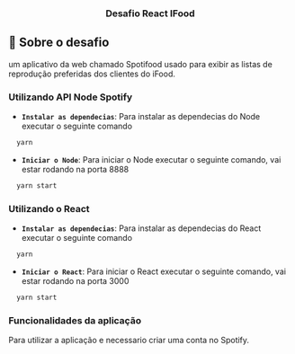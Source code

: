 
<h3 align="center">
  Desafio React IFood
</h3>


## :rocket: Sobre o desafio

um aplicativo da web chamado Spotifood usado para exibir as listas de reprodução preferidas dos clientes do iFood.

### Utilizando API Node Spotify 

- **`Instalar as dependecias`**:  Para instalar as dependecias do Node executar o seguinte comando

```js
  yarn 
```

- **`Iniciar o Node`**:  Para iniciar o Node executar o seguinte comando, vai estar rodando na porta 8888  

```js
  yarn start
```

### Utilizando o React 

- **`Instalar as dependecias`**:  Para instalar as dependecias do React executar o seguinte comando

```js
  yarn 
```

- **`Iniciar o React`**:  Para iniciar o React executar o seguinte comando, vai estar rodando na porta 3000 

```js
  yarn start
```


### Funcionalidades da aplicação

Para utilizar a aplicação e necessario criar uma conta no Spotify. 

